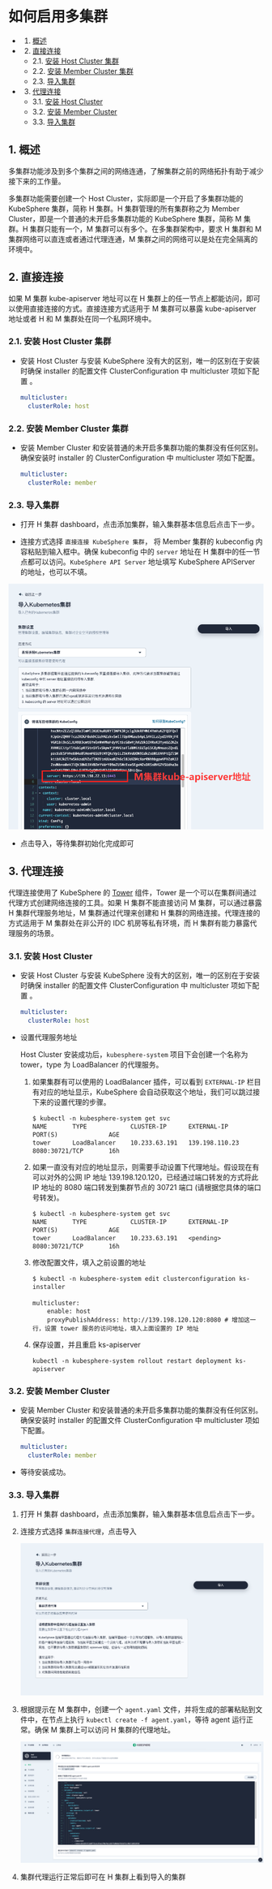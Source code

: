 # 如何启用多集群

<!-- vscode-markdown-toc -->
* 1. [概述](#Intro)
* 2. [直接连接](#direct)
  * 2.1. [安装 Host Cluster 集群](#HostCluster)
  * 2.2. [安装 Member Cluster 集群](#MemberCluster)
  * 2.3. [导入集群](#AddCluster)
* 3. [代理连接](#agent)
  * 3.1. [安装 Host Cluster](#HostCluster-Agent)
  * 3.2. [安装 Member Cluster](#MemberCluster-Agent)
  * 3.3. [导入集群](#AddCluster-Agent)

<!-- vscode-markdown-toc-config
	numbering=true
	autoSave=true
	/vscode-markdown-toc-config -->
<!-- /vscode-markdown-toc -->

## 1. <a name='Intro'></a>概述

多集群功能涉及到多个集群之间的网络连通，了解集群之前的网络拓扑有助于减少接下来的工作量。

多集群功能需要创建一个 Host Cluster，实际即是一个开启了多集群功能的 KubeSphere 集群，简称 H 集群。H 集群管理的所有集群称之为 Member Cluster，即是一个普通的未开启多集群功能的 KubeSphere 集群，简称 M 集群。H 集群只能有一个，M 集群可以有多个。在多集群架构中，要求 H 集群和 M 集群网络可以直连或者通过代理连通，M 集群之间的网络可以是处在完全隔离的环境中。

## 2. <a name='direct'></a>直接连接

如果 M 集群 kube-apiserver 地址可以在 H 集群上的任一节点上都能访问，即可以使用直接连接的方式。直接连接方式适用于 M 集群可以暴露 kube-apiserver 地址或者 H 和 M 集群处在同一个私网环境中。

### 2.1. <a name='HostCluster'></a>安装 Host Cluster 集群

* 安装 Host Cluster 与安装 KubeSphere 没有大的区别，唯一的区别在于安装时确保 installer 的配置文件 ClusterConfiguration 中 multicluster 项如下配置 。

    ```yaml
    multicluster:
      clusterRole: host
    ```

### 2.2. <a name='MemberCluster'></a>安装 Member Cluster 集群

* 安装 Member Cluster 和安装普通的未开启多集群功能的集群没有任何区别。确保安装时 installer 的 ClusterConfiguration 中 multicluster 项如下配置。

    ```yaml
    multicluster:
      clusterRole: member
    ```

### 2.3. <a name='AddCluster'></a>导入集群

* 打开 H 集群 dashboard，点击添加集群，输入集群基本信息后点击下一步。

* 连接方式选择 `直接连接 KubeSphere 集群`， 将 Member 集群的 kubeconfig 内容粘贴到输入框中。确保 kubeconfig 中的 `server` 地址在 H 集群中的任一节点都可以访问。`KubeSphere API Server` 地址填写 KubeSphere APIServer 的地址，也可以不填。

![dashboard](./direct_import.png)

* 点击导入，等待集群初始化完成即可

## 3. <a name='agent'></a>代理连接

代理连接使用了 KubeSphere 的 [Tower](https://github.com/kubesphere/tower) 组件，Tower 是一个可以在集群间通过代理方式创建网络连接的工具。如果 H 集群不能直接访问 M 集群，可以通过暴露 H 集群代理服务地址，M 集群通过代理来创建和 H 集群的网络连接。代理连接的方式适用于 M 集群处在非公开的 IDC 机房等私有环境，而 H 集群有能力暴露代理服务的场景。

### 3.1. <a name='HostCluster-Agent'></a>安装 Host Cluster

* 安装 Host Cluster 与安装 KubeSphere 没有大的区别，唯一的区别在于安装时确保 installer 的配置文件 ClusterConfiguration 中 multicluster 项如下配置 。

    ```yaml
    multicluster:
      clusterRole: host
    ```

* 设置代理服务地址

  Host Cluster 安装成功后，`kubesphere-system` 项目下会创建一个名称为 tower，type 为 LoadBalancer 的代理服务。

  1. 如果集群有可以使用的 LoadBalancer 插件，可以看到 `EXTERNAL-IP` 栏目有对应的地址显示，KubeSphere 会自动获取这个地址，我们可以跳过接下来的设置代理的步骤。

        ```shell
        $ kubectl -n kubesphere-system get svc
        NAME       TYPE            CLUSTER-IP      EXTERNAL-IP     PORT(S)              AGE
        tower      LoadBalancer    10.233.63.191   139.198.110.23  8080:30721/TCP       16h
        ```

  2. 如果一直没有对应的地址显示，则需要手动设置下代理地址。假设现在有可以对外的公网 IP 地址 139.198.120.120，已经通过端口转发的方式将此 IP 地址的 8080 端口转发到集群节点的 30721 端口 (请根据您具体的端口号转发)。

        ```shell
        $ kubectl -n kubesphere-system get svc
        NAME       TYPE            CLUSTER-IP      EXTERNAL-IP     PORT(S)              AGE
        tower      LoadBalancer    10.233.63.191   <pending>  8080:30721/TCP       16h
        ```

  3. 修改配置文件，填入之前设置的地址

        ```shell
        $ kubectl -n kubesphere-system edit clusterconfiguration ks-installer

        multicluster:
            enable: host
            proxyPublishAddress: http://139.198.120.120:8080 # 增加这一行，设置 tower 服务的访问地址，填入上面设置的 IP 地址
        ```

  4. 保存设置，并且重启 ks-apiserver

        ```shell
        kubectl -n kubesphere-system rollout restart deployment ks-apiserver
        ```

### 3.2. <a name='MemberCluster-Agent'></a>安装 Member Cluster

* 安装 Member Cluster 和安装普通的未开启多集群功能的集群没有任何区别。确保安装时 installer 的配置文件 ClusterConfiguration 中 multicluster 项如下配置。

    ```yaml
    multicluster:
      clusterRole: member
    ```

* 等待安装成功。

### 3.3. <a name='AddCluster-Agent'></a>导入集群

1. 打开 H 集群 dashboard，点击添加集群，输入集群基本信息后点击下一步。

2. 连接方式选择 `集群连接代理`，点击导入

   ![proxy](./proxy.png)

3. 根据提示在 M 集群中，创建一个 `agent.yaml` 文件，并将生成的部署粘贴到文件中，在节点上执行 `kubectl create -f agent.yaml`，等待 agent 运行正常。确保 M 集群上可以访问 H 集群的代理地址。

   ![agent](./agent.png)

4. 集群代理运行正常后即可在 H 集群上看到导入的集群
